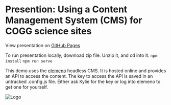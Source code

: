 # Presention: Using a Content Management System (CMS) for COGG science sites

View presentation on [GitHub Pages](https://kpace-usgs.github.io/COGG-CMS/dist/index.html#/)

To run presentation locally, download zip file. Unzip it, and cd into it. 
```npm install```
```npm run serve```

This demo uses the [elemeno](elemeno.io) headless CMS. It is hosted online and provides an API to access the content. The key to access the API is saved in an untracked .config.js file. Either ask Kylie for the key or log into elemeno to get one for yourself.

![Logo](./images/gui.png)